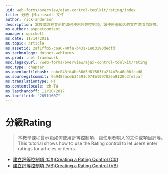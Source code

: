 ```yaml
---
uid: web-forms/overview/ajax-control-toolkit/rating/index
title: 分級 |Microsoft 文件
author: rick-anderson
description: 本教學課程會示範如何使用評等控制項，讓使用者輸入的文件或項目評等。
ms.author: aspnetcontent
manager: wpickett
ms.date: 11/14/2011
ms.topic: article
ms.assetid: 2af1ffb5-c6a6-40fa-b431-1e03190dedfd
ms.technology: dotnet-webforms
ms.prod: .net-framework
msc.legacyurl: /web-forms/overview/ajax-control-toolkit/rating
msc.type: chapter
ms.openlocfilehash: cabc043fd4be36d5d81563fa2f4b7e46a08fcad8
ms.sourcegitcommit: 9a9483aceb34591c97451997036a9120c3fe2baf
ms.translationtype: HT
ms.contentlocale: zh-TW
ms.lasthandoff: 11/10/2017
ms.locfileid: "26511607"
---
```

<a name="rating"></a><span data-ttu-id="659e5-103">分級</span><span class="sxs-lookup"><span data-stu-id="659e5-103">Rating</span></span>
====================
> <span data-ttu-id="659e5-104">本教學課程會示範如何使用評等控制項，讓使用者輸入的文件或項目評等。</span><span class="sxs-lookup"><span data-stu-id="659e5-104">This tutorial shows how to use the Rating control to let users enter ratings for articles or items.</span></span>


- [<span data-ttu-id="659e5-105">建立評等控制項 (C#)</span><span class="sxs-lookup"><span data-stu-id="659e5-105">Creating a Rating Control (C#)</span></span>](creating-a-rating-control-cs.md)
- [<span data-ttu-id="659e5-106">建立評等控制項 (VB)</span><span class="sxs-lookup"><span data-stu-id="659e5-106">Creating a Rating Control (VB)</span></span>](creating-a-rating-control-vb.md)
